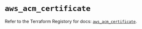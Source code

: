 # `aws_acm_certificate`

Refer to the Terraform Registory for docs: [`aws_acm_certificate`](https://registry.terraform.io/providers/hashicorp/aws/5.24.0/docs/resources/acm_certificate).
